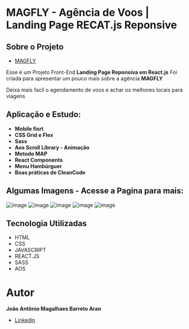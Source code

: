 # MAGFLY - Agência de Voos | Landing Page RECAT.js Reponsive

## Sobre o Projeto 

* [MAGFLY](https://mag-fly-agencia-de-viagens-ja1antonio.vercel.app/)

Esse é um Projeto Front-End **Landing Page Reponsiva em React.js** Foi criada para apresentar um pouco mais sobre a agência **MAGFLY**

Deixa mais facil o agendamento de voos e achar os melhores locais para viagens

## Aplicação e Estudo:
* **Mobile fisrt**
* **CSS Grid e Flex**
* **Sass**
* **Aos Scroll Library - Animação**
* **Metodo MAP**
* **React Components**
* **Menu Hambúrguer**
* **Boas práticas de CleanCode**

## Algumas Imagens - Acesse a Pagina para mais:

![image](https://user-images.githubusercontent.com/103292517/219024333-607ea52a-a56d-4282-bdea-b6d5b75cec2c.png)
![image](https://user-images.githubusercontent.com/103292517/219024393-a3acd3d3-218f-4951-9bf6-6450832c31b7.png)
![image](https://user-images.githubusercontent.com/103292517/219024550-f0d33fa3-20f9-41e7-b0c7-216e36a88872.png)
![image](https://user-images.githubusercontent.com/103292517/219024872-097394b1-5def-4b9a-b368-bfa1dbfbdb9b.png)
![image](https://user-images.githubusercontent.com/103292517/219025173-b7e93117-b0e2-46cb-8146-2e4052e21ca9.png)



## Tecnologia Utilizadas
* HTML 
* CSS 
* JAVASCRIPT
* REACT.JS
* SASS
* AOS

# Autor

**João Antônio Magalhaes Barreto Aran**

* [Linkedin](https://www.linkedin.com/in/jo%C3%A3o-ant%C3%B4nio-72ba7b245/)
